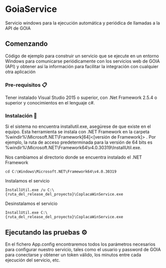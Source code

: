 # GoiaService
Servicio windows para la ejecución automática y periódica de llamadas a la API de GOIA

## Comenzando

Código de ejemplo para construir un servicio que se ejecute en un entorno Windows para comunicarse periódicamente con los servicios web de GOIA (API) y obtener así la información para facilitar la integración con cualquier otra aplicación


### Pre-requisitos 📋

Tener instalado Visual Studio 2015 o superior, con .Net Framework 2.5.4 o superior y conocimientos en el lenguaje c#.


### Instalación 🔧

Si el sistema no encuentra installutil.exe, asegúrese de que existe en el equipo. Esta herramienta se instala con .NET Framework en la carpeta %windir%\Microsoft.NET\Framework[64]\<[versión de Framework]> . 
Por ejemplo, la ruta de acceso predeterminada para la versión de 64 bits es %windir%\Microsoft.NET\Framework64\v4.0.30319\InstallUtil.exe.

Nos cambiamos al directorio donde se encuentra instalado el .NET Framework

```
cd C:\Windows\Microsoft.NET\Framework64\v4.0.30319
```

Instalamos el servicio

```
InstallUtil.exe /u C:\{ruta_del_release_del_proyecto}\CoplacaWinService.exe
```

Desinstalamos el servicio

```
InstallUtil.exe C:\{ruta_del_release_del_proyecto}\CoplacaWinService.exe
```
## Ejecutando las pruebas ⚙️

En el fichero App.config encontraremos todos los parámetros necesarios para configurar nuestro servicio, tales como el usuario y password de GOIA para conectarse y obtener un token válido, los minutos entre cada ejecución del servicio, etc.
